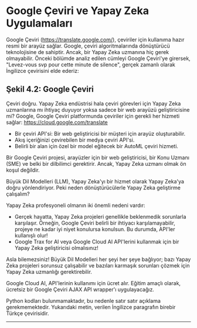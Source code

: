 # Google Çeviri ve Yapay Zeka Uygulamaları

Google Çeviri (https://translate.google.com/), çeviriler için kullanıma hazır resmi bir arayüz sağlar. Google, çeviri algoritmalarında dönüştürücü teknolojisine de sahiptir. Ancak, bir Yapay Zeka uzmanına hiç gerek olmayabilir. Önceki bölümde analiz edilen cümleyi Google Çeviri'ye girersek, "Levez-vous svp pour cette minute de silence", gerçek zamanlı olarak İngilizce çevirisini elde ederiz: 

## Şekil 4.2: Google Çeviri

Çeviri doğru. Yapay Zeka endüstrisi hala çeviri görevleri için Yapay Zeka uzmanlarına mı ihtiyaç duyuyor yoksa sadece bir web arayüzü geliştiricisine mi? Google, Google Çeviri platformunda çeviriler için gerekli her hizmeti sağlar: https://cloud.google.com/translate 
- Bir çeviri API'si: Bir web geliştiricisi bir müşteri için arayüz oluşturabilir.
- Akış içeriğinizi çevirebilen bir medya çeviri API'si.
- Belirli bir alan için özel bir model eğitecek bir AutoML çeviri hizmeti.

Bir Google Çeviri projesi, arayüzler için bir web geliştiricisi, bir Konu Uzmanı (SME) ve belki bir dilbilimci gerektirir. Ancak, Yapay Zeka uzmanı olmak ön koşul değildir.

Büyük Dil Modelleri (LLM), Yapay Zeka'yı bir hizmet olarak Yapay Zeka'ya doğru yönlendiriyor. Peki neden dönüştürücülerle Yapay Zeka geliştirme çalışalım? 

Yapay Zeka profesyoneli olmanın iki önemli nedeni vardır:
- Gerçek hayatta, Yapay Zeka projeleri genellikle beklenmedik sorunlarla karşılaşır. Örneğin, Google Çeviri belirli bir ihtiyacı karşılamayabilir, projeye ne kadar iyi niyet konulursa konulsun. Bu durumda, API'ler kullanışlı olur! 
- Google Trax for AI veya Google Cloud AI API'lerini kullanmak için bir Yapay Zeka geliştiricisi olmalısınız!

Asla bilemezsiniz! Büyük Dil Modelleri her şeyi her şeye bağlıyor; bazı Yapay Zeka projeleri sorunsuz çalışabilir ve bazıları karmaşık sorunları çözmek için Yapay Zeka uzmanlığı gerektirebilir.

Google Cloud AI, API'lerinin kullanımı için ücret alır. Eğitim amaçlı olarak, ücretsiz bir Google Çeviri AJAX API wrapper'ı uygulayacağız.

Python kodları bulunmamaktadır, bu nedenle satır satır açıklama gerekmemektedir. Yukarıdaki metin, verilen İngilizce paragrafın birebir Türkçe çevirisidir.

---

